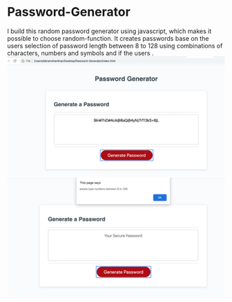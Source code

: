 # Password-Generator
I build this random password generator using javascript, which makes it possible to choose random-function. It  creates passwords base on the users selection of password length between 8 to 128 using combinations of characters, numbers and symbols and if the users . 
<img src="passwordG.png" alt="">
<br>
<img src="PG.png" alt="">




